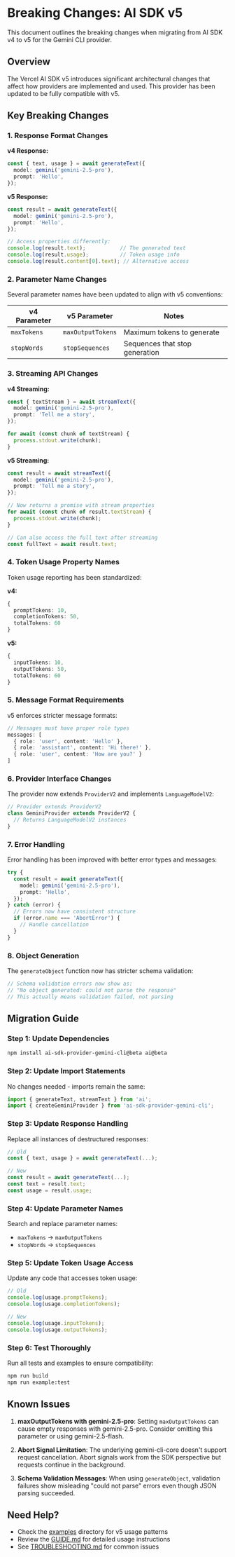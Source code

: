 # Breaking Changes: AI SDK v5

This document outlines the breaking changes when migrating from AI SDK v4 to v5 for the Gemini CLI provider.

## Overview

The Vercel AI SDK v5 introduces significant architectural changes that affect how providers are implemented and used. This provider has been updated to be fully compatible with v5.

## Key Breaking Changes

### 1. Response Format Changes

**v4 Response:**
```typescript
const { text, usage } = await generateText({
  model: gemini('gemini-2.5-pro'),
  prompt: 'Hello',
});
```

**v5 Response:**
```typescript
const result = await generateText({
  model: gemini('gemini-2.5-pro'),
  prompt: 'Hello',
});

// Access properties differently:
console.log(result.text);           // The generated text
console.log(result.usage);          // Token usage info
console.log(result.content[0].text); // Alternative access
```

### 2. Parameter Name Changes

Several parameter names have been updated to align with v5 conventions:

| v4 Parameter | v5 Parameter | Notes |
|--------------|-------------------|-------|
| `maxTokens` | `maxOutputTokens` | Maximum tokens to generate |
| `stopWords` | `stopSequences` | Sequences that stop generation |

### 3. Streaming API Changes

**v4 Streaming:**
```typescript
const { textStream } = await streamText({
  model: gemini('gemini-2.5-pro'),
  prompt: 'Tell me a story',
});

for await (const chunk of textStream) {
  process.stdout.write(chunk);
}
```

**v5 Streaming:**
```typescript
const result = await streamText({
  model: gemini('gemini-2.5-pro'),
  prompt: 'Tell me a story',
});

// Now returns a promise with stream properties
for await (const chunk of result.textStream) {
  process.stdout.write(chunk);
}

// Can also access the full text after streaming
const fullText = await result.text;
```

### 4. Token Usage Property Names

Token usage reporting has been standardized:

**v4:**
```typescript
{
  promptTokens: 10,
  completionTokens: 50,
  totalTokens: 60
}
```

**v5:**
```typescript
{
  inputTokens: 10,
  outputTokens: 50,
  totalTokens: 60
}
```

### 5. Message Format Requirements

v5 enforces stricter message formats:

```typescript
// Messages must have proper role types
messages: [
  { role: 'user', content: 'Hello' },
  { role: 'assistant', content: 'Hi there!' },
  { role: 'user', content: 'How are you?' }
]
```

### 6. Provider Interface Changes

The provider now extends `ProviderV2` and implements `LanguageModelV2`:

```typescript
// Provider extends ProviderV2
class GeminiProvider extends ProviderV2 {
  // Returns LanguageModelV2 instances
}
```

### 7. Error Handling

Error handling has been improved with better error types and messages:

```typescript
try {
  const result = await generateText({
    model: gemini('gemini-2.5-pro'),
    prompt: 'Hello',
  });
} catch (error) {
  // Errors now have consistent structure
  if (error.name === 'AbortError') {
    // Handle cancellation
  }
}
```

### 8. Object Generation

The `generateObject` function now has stricter schema validation:

```typescript
// Schema validation errors now show as:
// "No object generated: could not parse the response"
// This actually means validation failed, not parsing
```

## Migration Guide

### Step 1: Update Dependencies

```bash
npm install ai-sdk-provider-gemini-cli@beta ai@beta
```

### Step 2: Update Import Statements

No changes needed - imports remain the same:

```typescript
import { generateText, streamText } from 'ai';
import { createGeminiProvider } from 'ai-sdk-provider-gemini-cli';
```

### Step 3: Update Response Handling

Replace all instances of destructured responses:

```typescript
// Old
const { text, usage } = await generateText(...);

// New
const result = await generateText(...);
const text = result.text;
const usage = result.usage;
```

### Step 4: Update Parameter Names

Search and replace parameter names:
- `maxTokens` → `maxOutputTokens`
- `stopWords` → `stopSequences`

### Step 5: Update Token Usage Access

Update any code that accesses token usage:

```typescript
// Old
console.log(usage.promptTokens);
console.log(usage.completionTokens);

// New
console.log(usage.inputTokens);
console.log(usage.outputTokens);
```

### Step 6: Test Thoroughly

Run all tests and examples to ensure compatibility:

```bash
npm run build
npm run example:test
```

## Known Issues

1. **maxOutputTokens with gemini-2.5-pro**: Setting `maxOutputTokens` can cause empty responses with gemini-2.5-pro. Consider omitting this parameter or using gemini-2.5-flash.

2. **Abort Signal Limitation**: The underlying gemini-cli-core doesn't support request cancellation. Abort signals work from the SDK perspective but requests continue in the background.

3. **Schema Validation Messages**: When using `generateObject`, validation failures show misleading "could not parse" errors even though JSON parsing succeeded.

## Need Help?

- Check the [examples](../../examples/) directory for v5 usage patterns
- Review the [GUIDE.md](./GUIDE.md) for detailed usage instructions
- See [TROUBLESHOOTING.md](./TROUBLESHOOTING.md) for common issues